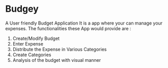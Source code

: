 # Budgey
A User friendly Budget Application
It is a app where your can manage your expenses. 
The functionalities these App would provide are :
1. Create/Modify Budget
2. Enter Expense
3. Distribute the Expense in Various Categories
4. Create Categories
5. Analysis of the budget with visual manner
